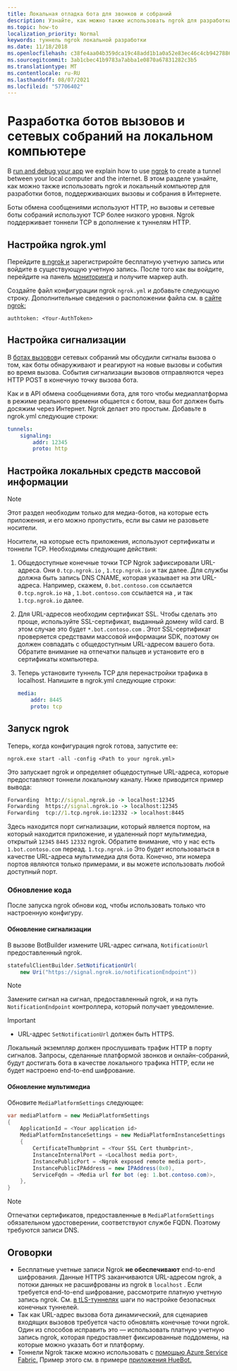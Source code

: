 ```yaml
---
title: Локальная отладка бота для звонков и собраний
description: Узнайте, как можно также использовать ngrok для разработки вызовов и сетевых ботов собраний на локальном компьютере.
ms.topic: how-to
localization_priority: Normal
keywords: туннель ngrok локальной разработки
ms.date: 11/18/2018
ms.openlocfilehash: c38fe4aa04b359dca19c48add1b1a0a52e83ec46c4cb942788671820d29bb9a7
ms.sourcegitcommit: 3ab1cbec41b9783a7abba1e0870a67831282c3b5
ms.translationtype: MT
ms.contentlocale: ru-RU
ms.lasthandoff: 08/07/2021
ms.locfileid: "57706402"
---
```

# <a name="develop-calling-and-online-meeting-bots-on-your-local-pc"></a>Разработка ботов вызовов и сетевых собраний на локальном компьютере

В [run and debug your app](../../concepts/build-and-test/debug.md) we explain how to use [ngrok](https://ngrok.com) to create a tunnel between your local computer and the internet. В этом разделе узнайте, как можно также использовать ngrok и локальный компьютер для разработки ботов, поддерживаюших вызовы и собрания в Интернете.

Боты обмена сообщениями используют HTTP, но вызовы и сетевые боты собраний используют TCP более низкого уровня. Ngrok поддерживает тоннели TCP в дополнение к туннелям HTTP. 

## <a name="configure-ngrokyml"></a>Настройка ngrok.yml

Перейдите [в ngrok и](https://ngrok.com) зарегистриройте бесплатную учетную запись или войдите в существующую учетную запись. После того как вы войдите, перейдите на панель [мониторинга](https://dashboard.ngrok.com) и получите маркер auth.

Создайте файл конфигурации ngrok `ngrok.yml` и добавьте следующую строку. Дополнительные сведения о расположении файла см. в [сайте ngrok:](https://ngrok.com/docs#config)

  `authtoken: <Your-AuthToken>`

## <a name="set-up-signaling"></a>Настройка сигнализации

В [ботах вызовов](./calls-meetings-bots-overview.md)и сетевых собраний мы обсудили сигналы вызова о том, как боты обнаруживают и реагируют на новые вызовы и события во время вызова. События сигнализации вызовов отправляются через HTTP POST в конечную точку вызова бота.

Как и в API обмена сообщениями бота, для того чтобы медиаплатформа в режиме реального времени общается с ботом, ваш бот должен быть досяжим через Интернет. Ngrok делает это простым. Добавьте в ngrok.yml следующие строки:

```yaml
tunnels:
    signaling:
        addr: 12345
        proto: http
```

## <a name="set-up-local-media"></a>Настройка локальных средств массовой информации

> [!NOTE]
> Этот раздел необходим только для медиа-ботов, на которые есть приложения, и его можно пропустить, если вы сами не разовьете носители.

Носители, на которые есть приложения, используют сертификаты и тоннели TCP. Необходимы следующие действия:

1. Общедоступные конечные точки TCP Ngrok зафиксировали URL-адреса. Они `0.tcp.ngrok.io` , `1.tcp.ngrok.io` и так далее. Для службы должна быть запись DNS CNAME, которая указывает на эти URL-адреса. Например, скажем, `0.bot.contoso.com` ссылается `0.tcp.ngrok.io` на , `1.bot.contoso.com` ссылается на , и так `1.tcp.ngrok.io` далее.
2. Для URL-адресов необходим сертификат SSL. Чтобы сделать это проще, используйте SSL-сертификат, выданный домену wild card. В этом случае это будет `*.bot.contoso.com` . Этот SSL-сертификат проверяется средствами массовой информации SDK, поэтому он должен совпадать с общедоступным URL-адресом вашего бота. Обратите внимание на отпечатки пальцев и установите его в сертификаты компьютера.
3. Теперь установите туннель TCP для перенастройки трафика в localhost. Напишите в ngrok.yml следующие строки:

    ```yaml
    media:
        addr: 8445
        proto: tcp
    ```

## <a name="start-ngrok"></a>Запуск ngrok

Теперь, когда конфигурация ngrok готова, запустите ее:

  `ngrok.exe start -all -config <Path to your ngrok.yml>`

Это запускает ngrok и определяет общедоступные URL-адреса, которые предоставляют тоннели локальному каналу. Ниже приводится пример вывода:

```cmd
Forwarding  http://signal.ngrok.io -> localhost:12345
Forwarding  https://signal.ngrok.io -> localhost:12345
Forwarding  tcp://1.tcp.ngrok.io:12332 -> localhost:8445
```

Здесь находится порт сигнализации, который является портом, на который находится приложение, и удаленный порт мультимедиа, открытый `12345` `8445` `12332` ngrok. Обратите внимание, что у нас есть `1.bot.contoso.com` переад. `1.tcp.ngrok.io` Это будет использоваться в качестве URL-адреса мультимедиа для бота. Конечно, эти номера портов являются только примерами, и вы можете использовать любой доступный порт.

### <a name="update-code"></a>Обновление кода

После запуска ngrok обнови код, чтобы использовать только что настроенную конфигуру.

#### <a name="update-signaling"></a>Обновление сигнализации

В вызове BotBuilder измените URL-адрес сигнала, `NotificationUrl` предоставленный ngrok.

```csharp
statefulClientBuilder.SetNotificationUrl(
    new Uri("https://signal.ngrok.io/notificationEndpoint"))
```

> [!NOTE]
> Замените сигнал на сигнал, предоставленный ngrok, и на путь `NotificationEndpoint` контроллера, который получает уведомление.

> [!IMPORTANT]
> * URL-адрес `SetNotificationUrl` должен быть HTTPS.
> 
> Локальный экземпляр должен прослушивать трафик HTTP в порту сигналов. Запросы, сделанные платформой звонков и онлайн-собраний, будут достигать бота в качестве локального трафика HTTP, если не будет настроено end-to-end шифрование.

#### <a name="update-media"></a>Обновление мультимедиа

Обновите `MediaPlatformSettings` следующее:

```csharp
var mediaPlatform = new MediaPlatformSettings
{
    ApplicationId = <Your application id>
    MediaPlatformInstanceSettings = new MediaPlatformInstanceSettings
    {
        CertificateThumbprint = <Your SSL Cert thumbprint>,
        InstanceInternalPort = <Localhost media port>,
        InstancePublicPort = <Ngrok exposed remote media port>,
        InstancePublicIPAddress = new IPAddress(0x0),
        ServiceFqdn = <Media url for bot (eg: 1.bot.contoso.com)>,
    },
}
```

> [!NOTE]
> Отпечатки сертификатов, предоставленные в `MediaPlatformSettings` обязательном удостоверении, соответствуют службе FQDN. Поэтому требуются записи DNS.

## <a name="caveats"></a>Оговорки

- Бесплатные учетные записи Ngrok **не обеспечивают** end-to-end шифрования. Данные HTTPS заканчиваются URL-адресом ngrok, а потоки данных не расшифрованы из ngrok в `localhost` . Если требуется end-to-end шифрование, рассмотрите платную учетную запись ngrok. См. [в tLS-туннелях](https://ngrok.com/docs#tls) шаги по настройке безопасных конечных туннелей.
- Так как URL-адрес вызова бота динамический, для сценариев входящих вызовов требуется часто обновлять конечные точки ngrok. Один из способов исправить это — использовать платную учетную запись ngrok, которая предоставляет фиксированные поддомены, на которые можно указать бот и платформу.
- Тоннели Ngrok также можно использовать с [помощью Azure Service Fabric.](/azure/service-fabric/service-fabric-overview) Пример этого см. в примере [приложения HueBot.](/microsoftgraph/microsoft-graph-comms-samples/tree/master/Samples/LocalMediaSamples/HueBot/HueBot)
